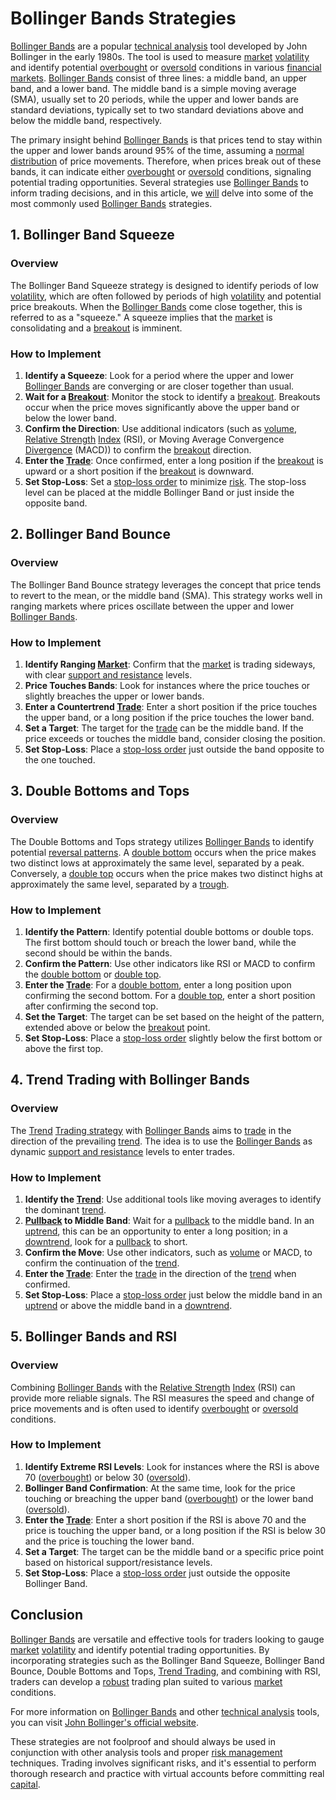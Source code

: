 # Bollinger Bands Strategies

[Bollinger Bands](../b/bollinger_bands.md) are a popular [technical analysis](../t/technical_analysis.md) tool developed by John Bollinger in the early 1980s. The tool is used to measure [market](../m/market.md) [volatility](../v/volatility.md) and identify potential [overbought](../o/overbought.md) or [oversold](../o/oversold.md) conditions in various [financial markets](../f/financial_market.md). [Bollinger Bands](../b/bollinger_bands.md) consist of three lines: a middle band, an upper band, and a lower band. The middle band is a simple moving average (SMA), usually set to 20 periods, while the upper and lower bands are standard deviations, typically set to two standard deviations above and below the middle band, respectively.

The primary insight behind [Bollinger Bands](../b/bollinger_bands.md) is that prices tend to stay within the upper and lower bands around 95% of the time, assuming a [normal distribution](../n/normal_distribution_in_trading.md) of price movements. Therefore, when prices break out of these bands, it can indicate either [overbought](../o/overbought.md) or [oversold](../o/oversold.md) conditions, signaling potential trading opportunities. Several strategies use [Bollinger Bands](../b/bollinger_bands.md) to inform trading decisions, and in this article, we [will](../w/will.md) delve into some of the most commonly used [Bollinger Bands](../b/bollinger_bands.md) strategies.

## 1. Bollinger Band Squeeze

### Overview

The Bollinger Band Squeeze strategy is designed to identify periods of low [volatility](../v/volatility.md), which are often followed by periods of high [volatility](../v/volatility.md) and potential price breakouts. When the [Bollinger Bands](../b/bollinger_bands.md) come close together, this is referred to as a "squeeze." A squeeze implies that the [market](../m/market.md) is consolidating and a [breakout](../b/breakout.md) is imminent.

### How to Implement

1. **Identify a Squeeze**: Look for a period where the upper and lower [Bollinger Bands](../b/bollinger_bands.md) are converging or are closer together than usual.
2. **Wait for a [Breakout](../b/breakout.md)**: Monitor the stock to identify a [breakout](../b/breakout.md). Breakouts occur when the price moves significantly above the upper band or below the lower band.
3. **Confirm the Direction**: Use additional indicators (such as [volume](../v/volume.md), [Relative Strength](../r/relative_strength.md) [Index](../i/index_instrument.md) (RSI), or Moving Average Convergence [Divergence](../d/divergence.md) (MACD)) to confirm the [breakout](../b/breakout.md) direction.
4. **Enter the [Trade](../t/trade.md)**: Once confirmed, enter a long position if the [breakout](../b/breakout.md) is upward or a short position if the [breakout](../b/breakout.md) is downward.
5. **Set Stop-Loss**: Set a [stop-loss order](../s/stop-loss_order.md) to minimize [risk](../r/risk.md). The stop-loss level can be placed at the middle Bollinger Band or just inside the opposite band.

## 2. Bollinger Band Bounce

### Overview

The Bollinger Band Bounce strategy leverages the concept that price tends to revert to the mean, or the middle band (SMA). This strategy works well in ranging markets where prices oscillate between the upper and lower [Bollinger Bands](../b/bollinger_bands.md).

### How to Implement

1. **Identify Ranging [Market](../m/market.md)**: Confirm that the [market](../m/market.md) is trading sideways, with clear [support and resistance](../s/support_and_resistance.md) levels.
2. **Price Touches Bands**: Look for instances where the price touches or slightly breaches the upper or lower bands.
3. **Enter a Countertrend [Trade](../t/trade.md)**: Enter a short position if the price touches the upper band, or a long position if the price touches the lower band.
4. **Set a Target**: The target for the [trade](../t/trade.md) can be the middle band. If the price exceeds or touches the middle band, consider closing the position.
5. **Set Stop-Loss**: Place a [stop-loss order](../s/stop-loss_order.md) just outside the band opposite to the one touched.

## 3. Double Bottoms and Tops

### Overview

The Double Bottoms and Tops strategy utilizes [Bollinger Bands](../b/bollinger_bands.md) to identify potential [reversal patterns](../r/reversal_patterns.md). A [double bottom](../d/double_bottom.md) occurs when the price makes two distinct lows at approximately the same level, separated by a peak. Conversely, a [double top](../d/double_top.md) occurs when the price makes two distinct highs at approximately the same level, separated by a [trough](../t/trough.md).

### How to Implement

1. **Identify the Pattern**: Identify potential double bottoms or double tops. The first bottom should touch or breach the lower band, while the second should be within the bands.
2. **Confirm the Pattern**: Use other indicators like RSI or MACD to confirm the [double bottom](../d/double_bottom.md) or [double top](../d/double_top.md).
3. **Enter the [Trade](../t/trade.md)**: For a [double bottom](../d/double_bottom.md), enter a long position upon confirming the second bottom. For a [double top](../d/double_top.md), enter a short position after confirming the second top.
4. **Set the Target**: The target can be set based on the height of the pattern, extended above or below the [breakout](../b/breakout.md) point.
5. **Set Stop-Loss**: Place a [stop-loss order](../s/stop-loss_order.md) slightly below the first bottom or above the first top.

## 4. Trend Trading with Bollinger Bands

### Overview

The [Trend](../t/trend.md) [Trading strategy](../t/trading_strategy.md) with [Bollinger Bands](../b/bollinger_bands.md) aims to [trade](../t/trade.md) in the direction of the prevailing [trend](../t/trend.md). The idea is to use the [Bollinger Bands](../b/bollinger_bands.md) as dynamic [support and resistance](../s/support_and_resistance.md) levels to enter trades.

### How to Implement

1. **Identify the [Trend](../t/trend.md)**: Use additional tools like moving averages to identify the dominant [trend](../t/trend.md).
2. **[Pullback](../p/pullback.md) to Middle Band**: Wait for a [pullback](../p/pullback.md) to the middle band. In an [uptrend](../u/uptrend.md), this can be an opportunity to enter a long position; in a [downtrend](../d/downtrend.md), look for a [pullback](../p/pullback.md) to short.
3. **Confirm the Move**: Use other indicators, such as [volume](../v/volume.md) or MACD, to confirm the continuation of the [trend](../t/trend.md).
4. **Enter the [Trade](../t/trade.md)**: Enter the [trade](../t/trade.md) in the direction of the [trend](../t/trend.md) when confirmed.
5. **Set Stop-Loss**: Place a [stop-loss order](../s/stop-loss_order.md) just below the middle band in an [uptrend](../u/uptrend.md) or above the middle band in a [downtrend](../d/downtrend.md).

## 5. Bollinger Bands and RSI

### Overview

Combining [Bollinger Bands](../b/bollinger_bands.md) with the [Relative Strength](../r/relative_strength.md) [Index](../i/index_instrument.md) (RSI) can provide more reliable signals. The RSI measures the speed and change of price movements and is often used to identify [overbought](../o/overbought.md) or [oversold](../o/oversold.md) conditions.

### How to Implement

1. **Identify Extreme RSI Levels**: Look for instances where the RSI is above 70 ([overbought](../o/overbought.md)) or below 30 ([oversold](../o/oversold.md)).
2. **Bollinger Band Confirmation**: At the same time, look for the price touching or breaching the upper band ([overbought](../o/overbought.md)) or the lower band ([oversold](../o/oversold.md)).
3. **Enter the [Trade](../t/trade.md)**: Enter a short position if the RSI is above 70 and the price is touching the upper band, or a long position if the RSI is below 30 and the price is touching the lower band.
4. **Set a Target**: The target can be the middle band or a specific price point based on historical support/resistance levels.
5. **Set Stop-Loss**: Place a [stop-loss order](../s/stop-loss_order.md) just outside the opposite Bollinger Band.

## Conclusion

[Bollinger Bands](../b/bollinger_bands.md) are versatile and effective tools for traders looking to gauge [market](../m/market.md) [volatility](../v/volatility.md) and identify potential trading opportunities. By incorporating strategies such as the Bollinger Band Squeeze, Bollinger Band Bounce, Double Bottoms and Tops, [Trend Trading](../t/trend_trading.md), and combining with RSI, traders can develop a [robust](../r/robust.md) trading plan suited to various [market](../m/market.md) conditions.

For more information on [Bollinger Bands](../b/bollinger_bands.md) and other [technical analysis](../t/technical_analysis.md) tools, you can visit [John Bollinger's official website](https://www.bollingerbands.com/).

These strategies are not foolproof and should always be used in conjunction with other analysis tools and proper [risk management](../r/risk_management.md) techniques. Trading involves significant risks, and it's essential to perform thorough research and practice with virtual accounts before committing real [capital](../c/capital.md).
